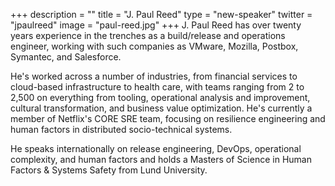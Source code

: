 +++
description = ""
title = "J. Paul Reed"
type = "new-speaker"
twitter = "jpaulreed"
image = "paul-reed.jpg"
+++
J. Paul Reed has over twenty years experience in the trenches as a build/release and operations engineer, working with such companies as VMware, Mozilla, Postbox, Symantec, and Salesforce.

He's worked across a number of industries, from financial services to cloud-based infrastructure to health care, with teams ranging from 2 to 2,500 on everything from tooling, operational analysis and improvement, cultural transformation, and business value optimization. He's currently a member of Netflix's CORE SRE team, focusing on resilience engineering and human factors in distributed socio-technical systems.

He speaks internationally on release engineering, DevOps, operational complexity, and human factors and holds a Masters of Science in Human Factors & Systems Safety from Lund University.